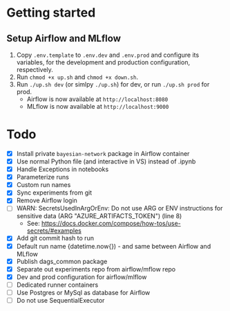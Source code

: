 # Getting started

## Setup Airflow and MLflow

1. Copy `.env.template` to `.env.dev` and `.env.prod` and configure its variables, for the development and production configuration, respectively.
2. Run `chmod +x up.sh` and `chmod +x down.sh`.
3. Run `./up.sh dev` (or simlpy `./up.sh`) for dev, or run `./up.sh prod` for prod.
   - Airflow is now available at `http://localhost:8080`
   - MLflow is now available at `http://localhost:9000`

# Todo

- [x] Install private `bayesian-network` package in Airflow container
- [x] Use normal Python file (and interactive in VS) instead of .ipynb
- [x] Handle Exceptions in notebooks
- [x] Parameterize runs
- [x] Custom run names
- [x] Sync experiments from git
- [x] Remove Airflow login
- [ ] WARN: SecretsUsedInArgOrEnv: Do not use ARG or ENV instructions for sensitive data (ARG "AZURE_ARTIFACTS_TOKEN") (line 8) 
  - See: https://docs.docker.com/compose/how-tos/use-secrets/#examples
- [x] Add git commit hash to run
- [x] Default run name {datetime.now{}) - and same between Airflow and MLflow
- [x] Publish dags_common package
- [x] Separate out experiments repo from airflow/mflow repo
- [x] Dev and prod configuration for airflow/mlflow
- [ ] Dedicated runner containers
- [ ] Use Postgres or MySql as database for Airflow
- [ ] Do not use SequentialExecutor